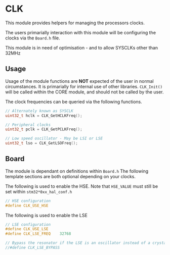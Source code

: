 # CLK
This module provides helpers for managing the processors clocks.

The users primarially interaction with this module will be configuring the clocks via the `Board.h` file.

This module is in need of optimisation - and to allow SYSCLKs other than 32MHz

## Usage

Usage of the module functions are **NOT** expected of the user in normal circumstances. It is primarially for internal use of other libraries. `CLK_Init()` will be called within the CORE module, and should not be called by the user.

The clock frequencies can be queried via the following functions.
```C
// Alternately known as SYSCLK
uint32_t hclk = CLK_GetHCLKFreq();

// Peripheral clocks
uint32_t pclk = CLK_GetPCLKFreq();

// Low speed oscillator - May be LSI or LSE
uint32_t lso = CLK_GetLSOFreq();
```

## Board

The module is dependant on definitions within `Board.h`
The following template sections are both optional depending on your clocks.

The following is used to enable the HSE.
Note that `HSE_VALUE` must still be set within `stm32*0xx_hal_conf.h`
```C
// HSE configuration
#define CLK_USE_HSE
```

The following is used to enable the LSE
```C
// LSE configuration
#define CLK_USE_LSE
#define CLK_LSE_FREQ    32768

// Bypass the resonator if the LSE is an oscillator instead of a crystal.
//#define CLK_LSE_BYPASS
```
